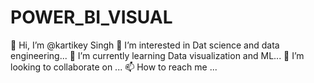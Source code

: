 # POWER_BI_VISUAL
👋 Hi, I’m @kartikey Singh
👀 I’m interested in Dat science and data engineering...
🌱 I’m currently learning Data visualization and ML...
💞️ I’m looking to collaborate on ...
📫 How to reach me ...
